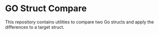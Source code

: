 # GO Struct Compare
This repository contains utilities to compare two Go structs and apply the differences to a target struct.